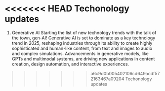 <<<<<<< HEAD
Techonology updates
=======
1. Generative AI
Starting the list of new technology trends with the talk of the town, gen-AI! Generative AI is set to dominate as a key technology trend in 2025, reshaping industries through its ability to create highly sophisticated and human-like content, from text and images to audio and complex simulations. Advancements in generative models, like GPTs and multimodal systems, are driving new applications in content creation, design automation, and interactive experiences.
>>>>>>> a6c9d0b005402106cd649acdf572163467a09204
Techonology updates
